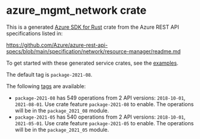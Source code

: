 # azure_mgmt_network crate

This is a generated [Azure SDK for Rust](https://github.com/Azure/azure-sdk-for-rust) crate from the Azure REST API specifications listed in:

https://github.com/Azure/azure-rest-api-specs/blob/main/specification/network/resource-manager/readme.md

To get started with these generated service crates, see the [examples](https://github.com/Azure/azure-sdk-for-rust/blob/main/services/README.md#examples).

The default tag is `package-2021-08`.

The following [tags](https://github.com/Azure/azure-sdk-for-rust/blob/main/services/tags.md) are available:

- `package-2021-08` has 549 operations from 2 API versions: `2018-10-01`, `2021-08-01`. Use crate feature `package-2021-08` to enable. The operations will be in the `package_2021_08` module.
- `package-2021-05` has 540 operations from 2 API versions: `2018-10-01`, `2021-05-01`. Use crate feature `package-2021-05` to enable. The operations will be in the `package_2021_05` module.
